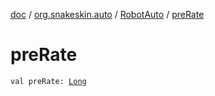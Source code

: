 [doc](../../index.md) / [org.snakeskin.auto](../index.md) / [RobotAuto](index.md) / [preRate](./pre-rate.md)

# preRate

`val preRate: `[`Long`](https://kotlinlang.org/api/latest/jvm/stdlib/kotlin/-long/index.html)
